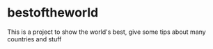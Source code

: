 # bestoftheworld
This is a project to show the world's best, give some tips about many countries and stuff 

